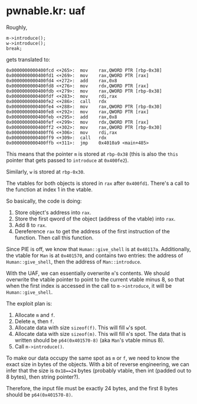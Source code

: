 # pwnable.kr: uaf

Roughly,
```
m->introduce();
w->introduce();
break;
```

gets translated to:

```
0x0000000000400fcd <+265>:	mov    rax,QWORD PTR [rbp-0x38]
0x0000000000400fd1 <+269>:	mov    rax,QWORD PTR [rax]
0x0000000000400fd4 <+272>:	add    rax,0x8
0x0000000000400fd8 <+276>:	mov    rdx,QWORD PTR [rax]
0x0000000000400fdb <+279>:	mov    rax,QWORD PTR [rbp-0x38]
0x0000000000400fdf <+283>:	mov    rdi,rax
0x0000000000400fe2 <+286>:	call   rdx
0x0000000000400fe4 <+288>:	mov    rax,QWORD PTR [rbp-0x30]
0x0000000000400fe8 <+292>:	mov    rax,QWORD PTR [rax]
0x0000000000400feb <+295>:	add    rax,0x8
0x0000000000400fef <+299>:	mov    rdx,QWORD PTR [rax]
0x0000000000400ff2 <+302>:	mov    rax,QWORD PTR [rbp-0x30]
0x0000000000400ff6 <+306>:	mov    rdi,rax
0x0000000000400ff9 <+309>:	call   rdx
0x0000000000400ffb <+311>:	jmp    0x4010a9 <main+485>
```

This means that the pointer `m` is stored at `rbp-0x38` (this is also the `this` pointer that gets passed to `introduce` at `0x400fe2`).

Similarly, `w` is stored at `rbp-0x30`.

The vtables for both objects is stored in `rax` after `0x400fd1`. There's a call to the function at index 1 in the vtable.

So basically, the code is doing:

1. Store object's address into `rax`.
2. Store the first qword of the object (address of the vtable) into `rax`.
3. Add 8 to `rax`.
4. Dereference `rax` to get the address of the first instruction of the function. Then call this function.

Since PIE is off, we know that `Human::give_shell` is at `0x40117a`. Additionally, the vtable for `Man` is at `0x401570`, and contains two entries: the address of `Human::give_shell`, then the address of `Man::introduce`.

With the UAF, we can essentially overwrite `m`'s contents. We should overwrite the vtable pointer to point to the current vtable minus 8, so that when the first index is accessed in the call to `m->introduce`, it will be `Human::give_shell`.

The exploit plan is:

1. Allocate `m` and `f`.
2. Delete `m`, then `f`.
3. Allocate data with size `sizeof(f)`. This will fill `w`'s spot.
4. Allocate data with size `sizeof(m)`. This will fill `m`'s spot. The data that is written should be `p64(0x401570-8)` (aka `Man`'s vtable minus 8).
5. Call `m->introduce()`.

To make our data occupy the same spot as `m` or `f`, we need to know the exact size in bytes of the objects. With a bit of reverse engineering, we can infer that the size is `0x18==24` bytes (probably vtable, then int (padded out to 8 bytes), then string pointer?).

Therefore, the input file must be exactly 24 bytes, and the first 8 bytes should be `p64(0x401570-8)`.
